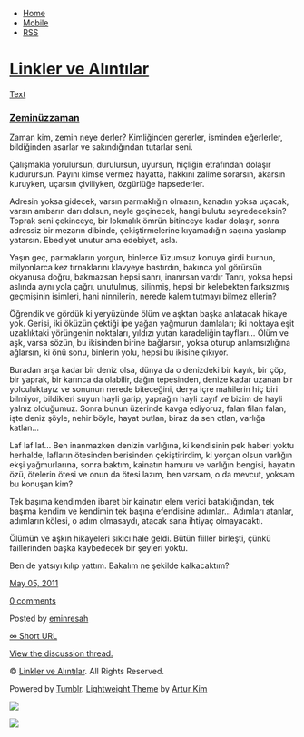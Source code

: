 -   [Home](/)
-   [Mobile](/mobile)
-   [RSS](http://eminresah.tumblr.com/rss)

[Linkler ve Alıntılar](/)
=========================

[Text](http://eminresah.tumblr.com/post/5198729908/zeminuzzaman)

### [Zeminüzzaman](http://eminresah.tumblr.com/post/5198729908/zeminuzzaman)

Zaman kim, zemin neye derler? Kimliğinden gererler, isminden eğerlerler,
bildiğinden asarlar ve sakındığından tutarlar seni.

Çalışmakla yorulursun, durulursun, uyursun, hiçliğin etrafından dolaşır
kudurursun. Payını kimse vermez hayatta, hakkını zalime sorarsın,
akarsın kuruyken, uçarsın çiviliyken, özgürlüğe hapsederler.

Adresin yoksa gidecek, varsın parmaklığın olmasın, kanadın yoksa uçacak,
varsın ambarın darı dolsun, neyle geçinecek, hangi bulutu seyredeceksin?
Toprak seni çekinceye, bir lokmalık ömrün bitinceye kadar dolaşır, sonra
adressiz bir mezarın dibinde, çekiştirmelerine kıyamadığın saçına
yaslanıp yatarsın. Ebediyet unutur ama edebiyet, asla.

Yaşın geç, parmakların yorgun, binlerce lüzumsuz konuya girdi burnun,
milyonlarca kez tırnaklarını klavyeye bastırdın, bakınca yol görürsün
okyanusa doğru, bakmazsan hepsi sanrı, inanırsan vardır Tanrı, yoksa
hepsi aslında aynı yola çağrı, unutulmuş, silinmiş, hepsi bir kelebekten
farksızmış geçmişinin isimleri, hani ninnilerin, nerede kalem tutmayı
bilmez ellerin?

Öğrendik ve gördük ki yeryüzünde ölüm ve aşktan başka anlatacak hikaye
yok. Gerisi, iki öküzün çektiği ipe yağan yağmurun damlaları; iki
noktaya eşit uzaklıktaki yörüngenin noktaları, yıldızı yutan karadeliğin
tayfları… Ölüm ve aşk, varsa sözün, bu ikisinden birine bağlarsın, yoksa
oturup anlamsızlığına ağlarsın, ki önü sonu, binlerin yolu, hepsi bu
ikisine çıkıyor.

Buradan arşa kadar bir deniz olsa, dünya da o denizdeki bir kayık, bir
çöp, bir yaprak, bir karınca da olabilir, dağın tepesinden, denize kadar
uzanan bir yolculuktayız ve sonunun nerede biteceğini, derya içre
mahilerin hiç biri bilmiyor, bildikleri suyun hayli garip, yaprağın
hayli zayıf ve bizim de hayli yalnız olduğumuz. Sonra bunun üzerinde
kavga ediyoruz, falan filan falan, işte deniz şöyle, nehir böyle, hayat
butlan, biraz da sen otlan, varlığa katlan…

Laf laf laf… Ben inanmazken denizin varlığına, ki kendisinin pek haberi
yoktu herhalde, lafların ötesinden berisinden çekiştirirdim, ki yorgan
olsun varlığın ekşi yağmurlarına, sonra baktım, kainatın hamuru ve
varlığın bengisi, hayatın özü, ötelerin ötesi ve onun da ötesi lazım,
ben varsam, o da mevcut, yoksam bu konuşan kim?

Tek başıma kendimden ibaret bir kainatın elem verici bataklığından, tek
başıma kendim ve kendimin tek başına efendisine adımlar… Adımları
atanlar, adımların kölesi, o adım olmasaydı, atacak sana ihtiyaç
olmayacaktı.

Ölümün ve aşkın hikayeleri sıkıcı hale geldi. Bütün fiiller birleşti,
çünkü faillerinden başka kaybedecek bir şeyleri yoktu.

Ben de yatsıyı kılıp yattım. Bakalım ne şekilde kalkacaktım?

[May 05, 2011](http://eminresah.tumblr.com/post/5198729908/zeminuzzaman)

[0
comments](http://eminresah.tumblr.com/post/5198729908/zeminuzzaman#disqus_thread)

Posted by [eminresah](http://eminresah.tumblr.com/)

[∞ Short URL](http://tmblr.co/ZWS1Oy4rtbAq)

[View the discussion thread.](http://erblog.disqus.com/?url=ref)

© [Linkler ve Alıntılar](/). All Rights Reserved.

Powered by [Tumblr](http://tumblr.com). [Lightweight
Theme](http://www.tumblr.com/theme/10820) by [Artur
Kim](http://arturkim.com)

![](https://px.srvcs.tumblr.com/impixu?T=1434918952&J=eyJ0eXBlIjoidXJsIiwidXJsIjoiaHR0cDpcL1wvZW1pbnJlc2FoLnR1bWJsci5jb21cL3Bvc3RcLzUxOTg3Mjk5MDhcL3plbWludXp6YW1hbiIsInJlcXR5cGUiOjAsInJvdXRlIjoiXC9wb3N0XC86aWRcLzpzdW1tYXJ5Iiwibm9zY3JpcHQiOjF9&U=JHKJLFONLN&K=8f4d1dcfebacf6b335f0b43f11f6fc1d83e44b90baed9123906de40e8e1ca51a&R=)

![](https://px.srvcs.tumblr.com/impixu?T=1434918952&J=eyJ0eXBlIjoicG9zdCIsInVybCI6Imh0dHA6XC9cL2VtaW5yZXNhaC50dW1ibHIuY29tXC9wb3N0XC81MTk4NzI5OTA4XC96ZW1pbnV6emFtYW4iLCJyZXF0eXBlIjowLCJyb3V0ZSI6IlwvcG9zdFwvOmlkXC86c3VtbWFyeSIsInBvc3RzIjpbeyJwb3N0aWQiOiI1MTk4NzI5OTA4IiwiYmxvZ2lkIjoiMzY0ODAyOCIsInNvdXJjZSI6MzN9XSwibm9zY3JpcHQiOjF9&U=GJLKALPMDG&K=cfb6644b12b7880c44afb3ec48e2e75b3b0bc72bc65dd2e5c8f908f26002fcc5&R=)

